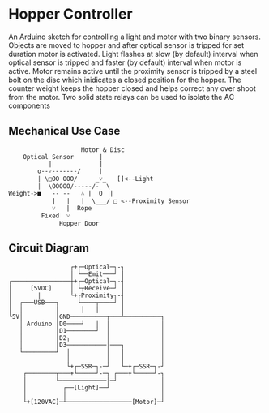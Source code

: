 # Hopper Controller #
An Arduino sketch for controlling a light and motor with two binary sensors. Objects are moved to hopper and after optical sensor is tripped for set duration motor is activated. Light flashes at slow (by default) interval when optical sensor is tripped and faster (by default) interval when motor is active. Motor remains active until the proximity sensor is tripped by a steel bolt on the disc which inidicates a closed position for the hopper. The counter weight keeps the hopper closed and helps correct any over shoot from the motor. Two solid state relays can be used to isolate the AC components

## Mechanical Use Case ##
```
                    Motor & Disc
    Optical Sensor       |
           |             |
        o--˅-------/     |  
        | \□OO OOO/     _˅_   []<--Light
        |  \OOOOO/-----/-  \
Weight->■   -- --   ˄ |  O  |
            |   |   |  \___/ □ <--Proximity Sensor
            ˅   |  Rope
         Fixed  ˅
              Hopper Door
```

## Circuit Diagram ##
```
                 ┌+┌─Optical─┐-┐
                 │ └──Emit───┘ │	
┌────────────────┼+┌─Optical─┐-┤
│     [5VDC]     │ └┬Receive─┘ │
│       |        └+┌Proximity┐-┤
│  ┌───USB───┐	   └────┬────┘ │
│  │         │      │   │      │
└5V│         │GND──────────┬───┴──────────┐
   │ Arduino │D0────┘   │  │              │
   │         │D1────────┘  │              │
   │         │D2┐          │              │
   │         │D3───────────│───┐          │
   └─────────┘  │          │   │          │
                │          │   │          │
                └+┌─SSR─┐-─┘   └─+┌─SSR─┐-┘
    ┌────────┬───+└─────┘-─┐ ┌───+└─────┘-┐
    │        └─────────────│─┘            │
    │ 	       ┌──[Light]──┘              │
    │          │                          │
    └+[120VAC]─┴──────────────────[Motor]─┘
```